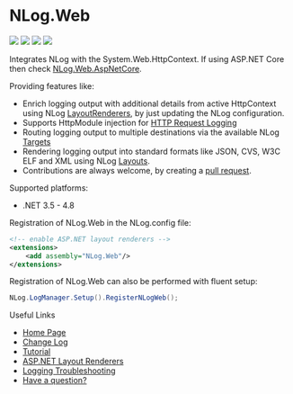 # NLog.Web

[![](https://sonarcloud.io/api/project_badges/measure?project=nlog.web&branch=master&metric=reliability_rating)](https://sonarcloud.io/dashboard/?id=nlog.web&branch=master) 
[![](https://sonarcloud.io/api/project_badges/measure?project=nlog.web&branch=master&metric=sqale_rating)](https://sonarcloud.io/dashboard/?id=nlog.web&branch=master) 
[![](https://sonarcloud.io/api/project_badges/measure?project=nlog.web&branch=master&metric=bugs)](https://sonarcloud.io/dashboard/?id=nlog.web&branch=master) 
[![](https://sonarcloud.io/api/project_badges/measure?project=nlog.web&branch=master&metric=vulnerabilities)](https://sonarcloud.io/dashboard/?id=nlog.web&branch=master) 

Integrates NLog with the System.Web.HttpContext. If using ASP.NET Core then check [NLog.Web.AspNetCore](https://www.nuget.org/packages/NLog.Web.AspNetCore).

Providing features like:

- Enrich logging output with additional details from active HttpContext using NLog [LayoutRenderers](https://nlog-project.org/config/?tab=layout-renderers&search=package:nlog.web.aspnetcore), by just updating the NLog configuration.
- Supports HttpModule injection for [HTTP Request Logging](https://github.com/NLog/NLog.Web/wiki/HTTP-Request-Logging)
- Routing logging output to multiple destinations via the available NLog [Targets](https://nlog-project.org/config/?tab=targets)
- Rendering logging output into standard formats like JSON, CVS, W3C ELF and XML using NLog [Layouts](https://nlog-project.org/config/?tab=layouts).
- Contributions are always welcome, by creating a [pull request](https://github.com/NLog/NLog.Web/pulls).

Supported platforms:

 - .NET 3.5 - 4.8

Registration of NLog.Web in the NLog.config file:

```xml
<!-- enable ASP.NET layout renderers -->
<extensions>
    <add assembly="NLog.Web"/>
</extensions>
```

Registration of NLog.Web can also be performed with fluent setup:

```csharp
NLog.LogManager.Setup().RegisterNLogWeb();
```

Useful Links

- [Home Page](https://nlog-project.org/)
- [Change Log](https://github.com/NLog/NLog.Web/releases)
- [Tutorial](https://github.com/NLog/NLog/wiki/Tutorial)
- [ASP.NET Layout Renderers](https://nlog-project.org/config/?tab=layout-renderers&search=package:nlog.web)
- [Logging Troubleshooting](https://github.com/NLog/NLog/wiki/Logging-troubleshooting)
- [Have a question?](https://stackoverflow.com/questions/tagged/nlog)
